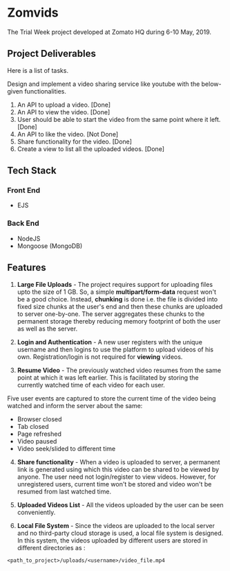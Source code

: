 # Zomvids
The Trial Week project developed at Zomato HQ during 6-10 May, 2019.

## Project Deliverables

Here is a list of tasks.

Design and implement a video sharing service like youtube with the below-given functionalities.

1. An API to upload a video. [Done]
2. An API to view the video. [Done]
3. User should be able to start the video from the same point where it left. [Done]
4. An API to like the video. [Not Done]
5. Share functionality for the video. [Done]
6. Create a view to list all the uploaded videos. [Done]

## Tech Stack

### Front End

* EJS

### Back End

* NodeJS
* Mongoose (MongoDB)

## Features

1. **Large File Uploads** - The project requires support for uploading files upto the size of 1 GB. So, a simple **multipart/form-data** request won't be a good choice. Instead, **chunking** is done i.e. the file is divided into fixed size chunks at the user's end and then these chunks are uploaded to server one-by-one. The server aggregates these chunks to the permanent storage thereby reducing memory footprint of both the user as well as the server.

2. **Login and Authentication** - A new user registers with the unique username and then logins to use the platform to upload videos of his own. Registration/login is not required for **viewing** videos.

3. **Resume Video** - The previously watched video resumes from the same point at which it was left earlier. This is facilitated by storing the currently watched time of each video for each user. 

  Five user events are captured to store the current time of the video being watched and inform the server about the same:

* Browser closed
* Tab closed
* Page refreshed
* Video paused
* Video seek/slided to different time

4. **Share functionality** - When a video is uploaded to server, a permanent link is generated using which this video can be shared to be viewed by anyone. The user need not login/register to view videos. However, for unregistered users, current time won't be stored and video won't be resumed from last watched time.

5. **Uploaded Videos List** - All the videos uploaded by the user can be seen conveniently.

6. **Local File System** - Since the videos are uploaded to the local server and no third-party cloud storage is used, a local file system is designed. In this system, the videos uploaded by different users are stored in different directories as :

`<path_to_project>/uploads/<username>/video_file.mp4`
  
  
